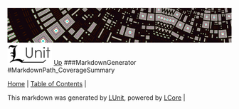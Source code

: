 ![](../Content/LUnit-banner-small.png "")
[<img align="right;" src="../Content/LUnit-logo-small.png">](../../README.md)
[Up](MarkdownGenerator.md)
###MarkdownGenerator
#MarkdownPath_CoverageSummary

[Home](../../README.md) | [Table of Contents](../../TableOfContents.md) | 


This markdown was generated by [LUnit](https://github.com/CodeSingularity/LUnit), powered by [LCore](https://github.com/CodeSingularity/LCore) | 

